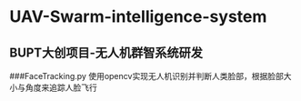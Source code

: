 # UAV-Swarm-intelligence-system
## BUPT大创项目-无人机群智系统研发

###FaceTracking.py
    使用opencv实现无人机识别并判断人类脸部，根据脸部大小与角度来追踪人脸飞行